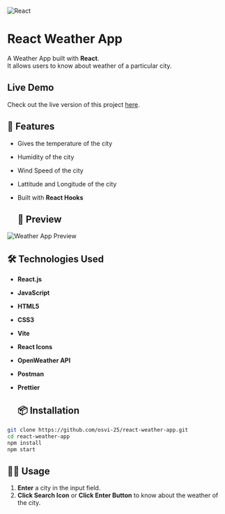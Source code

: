![React](https://img.shields.io/badge/React-20232A?style=for-the-badge&logo=react&logoColor=61DAFB)

# React Weather App

A Weather App built with **React**.  
It allows users to know about weather of a particular city.

## Live Demo
Check out the live version of this project [here](https://react-weather-app-three-fawn.vercel.app/).

## 🚀 Features
- Gives the temperature of the city
- Humidity of the city
- Wind Speed of the city
- Lattitude and Longitude of the city
- Built with **React Hooks**

  ## 📸 Preview
![Weather App Preview](./images/Preview.gif)

## 🛠️ Technologies Used
- **React.js**  
- **JavaScript**  
- **HTML5**  
- **CSS3**  
- **Vite**
- **React Icons**
- **OpenWeather API**
- **Postman**
- **Prettier**

  ## 📦 Installation
```bash
git clone https://github.com/osvi-25/react-weather-app.git
cd react-weather-app
npm install
npm start
```
## 🧑‍💻 Usage

1. **Enter** a city in the input field.  
2. **Click Search Icon** or **Click Enter Button** to know about the weather of the city.
